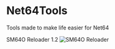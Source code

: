 # Net64Tools
Tools made to make life easier for Net64

SM64O Reloader 1.2
![SM64O Reloader](https://i.imgur.com/E9RedGt.png)